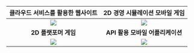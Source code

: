 |            **클라우드 서비스를 활용한 웹사이트**             |                2D 경영 시뮬레이션 모바일 게임                |
| :----------------------------------------------------------: | :----------------------------------------------------------: |
| <a href="https://github.com/solidcellaMoon/MGMbot-HackaLearnXKorea2021" target="_blank"><img src="https://github-readme-stats.vercel.app/api/pin/?username=solidcellaMoon&repo=MGMbot-HackaLearnXKorea2021"></a> | <a href="https://github.com/solidcellaMoon/GodBird" target="_blank"><img src="https://github-readme-stats.vercel.app/api/pin/?username=solidcellaMoon&repo=GodBird"></a> |
|                     **2D 플랫포머 게임**                     |               **API 활용 모바일 어플리케이션**               |
| <a href="https://github.com/solidcellaMoon/HalBaeDDO-MaKINGJam" target="_blank"><img src="https://github-readme-stats.vercel.app/api/pin/?username=solidcellaMoon&repo=HalBaeDDO-MaKINGJam"></a> | <a href="https://github.com/solidcellaMoon/Zepetarot-JunctionXSeoul2020" target="_blank"><img src="https://github-readme-stats.vercel.app/api/pin/?username=solidcellaMoon&repo=Zepetarot-JunctionXSeoul2020"></a> |